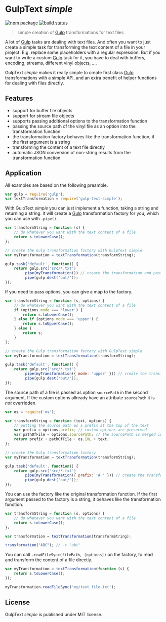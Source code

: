 GulpText _simple_
=================

[![npm package][npm-img]][npm-url]
[![build status][travis-img]][travis-url]

> simple creation of [Gulp] transformations for text files

A lot of [Gulp] tasks are dealing with text files.
And often you want to just create a simple task for transforming the text content of a file in your project.
E.g. replace some placeholders with a regular expression.
But if you want to write a custom [Gulp] task for it, you have to deal with buffers, encoding, streams, different vinyl objects, ....

GulpText _simple_ makes it really simple to create first class [Gulp] transformations with a simple API,
and an extra benefit of helper functions for dealing with files directly.

Features
--------

* support for buffer file objects
* support for stream file objects
* supports passing additional options to the transformation function
* passing the source path of the vinyl file as an option into the transformation function
* the transformation factory behaves like the transformation function, if the first argument is a string
* transforming the content of a text file directly
* automatic JSON conversion of non-string results from the transformation function

Application
-----------

All examples are based on the following preamble.

~~~ js
var gulp = require('gulp');
var textTransformation = require('gulp-text-simple');
~~~

With GulpText _simple_ you can just implement a function, taking a string and returning a string.
It will create a [Gulp] transformation factory for you, which you can use with `.pipe()`.

~~~ js
var transformString = function (s) {
    // do whatever you want with the text content of a file
    return s.toLowerCase();
};

// create the Gulp transformation factory with GulpText simple
var myTransformation = textTransformation(transformString);

gulp.task('default', function() {
    return gulp.src('src/*.txt')
        .pipe(myTransformation()) // create the transformation and pass it to the Gulp stream
        .pipe(gulp.dest('out/'));
});
~~~

If you need to pass options, you can give a map to the factory.

~~~ js
var transformString = function (s, options) {
    // do whatever you want with the text content of a file
    if (options.mode === 'lower') {
        return s.toLowerCase();
    } else if (options.mode === 'upper') {
        return s.toUpperCase();
    } else {
        return s;
    }
};

// create the Gulp transformation factory with GulpText simple
var myTransformation = textTransformation(transformString);

gulp.task('default', function() {
    return gulp.src('src/*.txt')
        .pipe(myTransformation({ mode: 'upper' })) // create the transformation and pass it to Gulp
        .pipe(gulp.dest('out/'));
});
~~~

The source path of a file is passed as option `sourcePath` in the second argument.
If the custom options allready have an attribute `sourcePath` it is _not_ overridden.

~~~ js
var os = require('os');

var transformString = function (text, options) {
    // putting the source path as a prefix at the top of the text
    var prefix = options.prefix; // custom options are preserved
    var pathOfFile = options.sourcePath; // the sourcePath is merged into the custom options
    return prefix + pathOfFile + os.EOL + text;
};

// create the Gulp transformation factory
var myTransformation = textTransformation(transformString);

gulp.task('default', function() {
    return gulp.src('src/*.txt')
        .pipe(myTransformation({ prefix: '# ' })) // create the transformation and pass it to Gulp
        .pipe(gulp.dest('out/'));
});
~~~

You can use the factory like the original transformation function.
If the first argument passed to the factory is a string, it behaves like the
transformation function.

~~~ js
var transformString = function (s, options) {
    // do whatever you want with the text content of a file
    return s.toLowerCase();
};

var transformation = textTransformation(transformString);

transformation("ABC"); // -> "abc"
~~~

You can call `.readFileSync(filePath, [options])` on the factory, to read and transform the content of a file directly.

~~~ js
var myTransformation = textTransformation(function (s) { 
    return s.toLowerCase(); 
});

myTransformation.readFileSync('my/text_file.txt');
~~~

License
-------

GulpText _simple_ is published under MIT license.

[npm-url]: https://www.npmjs.com/package/gulp-text-simple
[npm-img]: https://img.shields.io/npm/v/gulp-text-simple.svg
[travis-img]: https://img.shields.io/travis/mastersign/gulp-text-simple/master.svg
[travis-url]: https://travis-ci.org/mastersign/gulp-text-simple
[Gulp]: http://gulp.js
